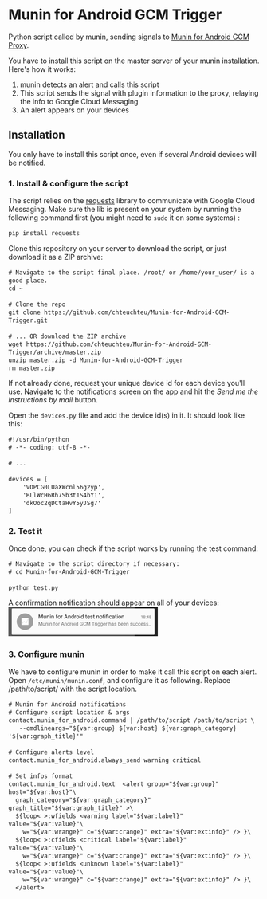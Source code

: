 # Munin for Android GCM Trigger
Python script called by munin, sending signals to [Munin for Android GCM Proxy](https://github.com/chteuchteu/Munin-for-Android-GCM-Proxy).

You have to install this script on the master server of your munin installation. Here's how it works:

1. munin detects an alert and calls this script
2. This script sends the signal with plugin information to the proxy, relaying the info to Google Cloud Messaging
3. An alert appears on your devices

## Installation
You only have to install this script once, even if several Android devices will be notified.

### 1. Install & configure the script

The script relies on the [requests](https://github.com/kennethreitz/requests) library to communicate with Google Cloud
Messaging. Make sure the lib is present on your system by running the following command first (you might need to `sudo` it on some systems) : 

```bash
pip install requests
```

Clone this repository on your server to download the script, or just download it as a ZIP archive:
    
    # Navigate to the script final place. /root/ or /home/your_user/ is a good place.
    cd ~
    
    # Clone the repo
    git clone https://github.com/chteuchteu/Munin-for-Android-GCM-Trigger.git
    
    # ... OR download the ZIP archive
    wget https://github.com/chteuchteu/Munin-for-Android-GCM-Trigger/archive/master.zip
    unzip master.zip -d Munin-for-Android-GCM-Trigger
    rm master.zip
    
If not already done, request your unique device id for each device you'll use. Navigate to the notifications screen on
the app and hit the *Send me the instructions by mail* button.

Open the `devices.py` file and add the device id(s) in it. It should look like this:

    #!/usr/bin/python
    # -*- coding: utf-8 -*-
    
    # ...
    
    devices = [
        'VOPCG0LUaXWcnl56g2yp',
        'BLlWcH6Rh7Sb3t1S4bY1',
        'dkOoc2qDCtaHvY5yJSg7'
    ]


### 2. Test it
Once done, you can check if the script works by running the test command:

    # Navigate to the script directory if necessary:
    # cd Munin-for-Android-GCM-Trigger
    
    python test.py

A confirmation notification should appear on all of your devices:
![Test notification](README_testNotification.png)


### 3. Configure munin
We have to configure munin in order to make it call this script on each alert.
Open `/etc/munin/munin.conf`, and configure it as following. Replace /path/to/script/ with the script location.
    
    # Munin for Android notifications
    # Configure script location & args
    contact.munin_for_android.command | /path/to/script /path/to/script \
       --cmdlineargs="${var:group} ${var:host} ${var:graph_category} '${var:graph_title}'"
    
    # Configure alerts level
    contact.munin_for_android.always_send warning critical
    
    # Set infos format
    contact.munin_for_android.text  <alert group="${var:group}" host="${var:host}"\
      graph_category="${var:graph_category}" graph_title="${var:graph_title}" >\
      ${loop< >:wfields <warning label="${var:label}" value="${var:value}"\
        w="${var:wrange}" c="${var:crange}" extra="${var:extinfo}" /> }\
      ${loop< >:cfields <critical label="${var:label}" value="${var:value}"\
        w="${var:wrange}" c="${var:crange}" extra="${var:extinfo}" /> }\
      ${loop< >:ufields <unknown label="${var:label}" value="${var:value}"\
        w="${var:wrange}" c="${var:crange}" extra="${var:extinfo}" /> }\
      </alert>

